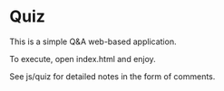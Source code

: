 # Quiz

This is a simple Q&A web-based application.

To execute, open index.html and enjoy.

See js/quiz for detailed notes in the form of comments.
